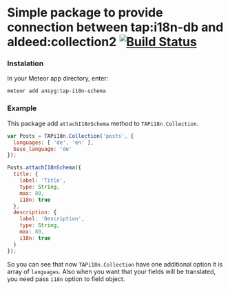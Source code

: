 Simple package to provide connection between tap:i18n-db and aldeed:collection2 [![Build Status](https://travis-ci.org/andrew-sygyda/meteor-tap-i18n-schema.svg?branch=master)](https://travis-ci.org/andrew-sygyda/meteor-tap-i18n-schema)
===

### Instalation

In your Meteor app directory, enter:

`meteor add ansyg:tap-i18n-schema`

### Example

This package add `attachI18nSchema` method to `TAPi18n.Collection`.

```javascript
var Posts = TAPi18n.Collection('posts', {
  languages: [ 'de', 'en' ],
  base_language: 'de'
});

Posts.attachI18nSchema({
  title: {
    label: 'Title',
    type: String,
    max: 80,
    i18n: true
  },
  description: {
    label: 'Description',
    type: String,
    max: 80,
    i18n: true
  }
});
```

So you can see that now `TAPi18n.Collection` have one additional option it is array of `languages`. Also when you want that your fields will be translated, you need pass `i18n` option to field object.
